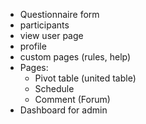 - Questionnaire form
- participants
- view user page
- profile
- custom pages (rules, help)
- Pages:
  - Pivot table (united table)
  - Schedule
  - Comment (Forum)
- Dashboard for admin